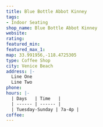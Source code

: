 ```yaml
---
title: Blue Bottle Abbot Kinney
tags:
- Indoor Seating
shop_name: Blue Bottle Abbot Kinney
website: 
rating: 
featured_min: 
featured_max_1: 
map: 33.991956,-118.4725305
type: Coffee Shop
city: Venice Beach
address: |-
  Line One
  Line Two
phone: 
hours: |-
  | Days   | Time   |
  | ------ | ------ |
  | Tuesday-Sunday | 7a-4p |
coffee: 
---
```


